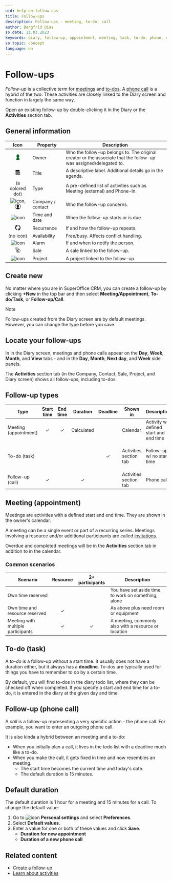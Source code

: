 ```yaml
---
uid: help-en-follow-ups
title: Follow-ups
description: Follow-ups - meeting, to-do, call
author: Bergfrid Dias
so.date: 11.03.2023
keywords: diary, follow-up, appointment, meeting, task, to-do, phone, call, participant
so.topic: concept
language: en
---
```


# Follow-ups

*Follow-up* is a collective term for [meetings](#apt) and [to-dos](#task). A [phone call](#call) is a hybrid of the two. These activities are closely linked to the Diary screen and function in largely the same way.

Open an existing follow-up by double-clicking it in the Diary or the **Activities** section tab.

## General information

| Icon | Property | Description |
|:-:|---|---|
| ![icon][img9]| Owner | Who the follow-up belongs to. The original creator or the associate that the follow-up was assigned/delegated to. |
| ![icon][img3]| Title | A descriptive label. Additional details go in the agenda. |
| (a colored dot) | Type | A pre-defined list of activities such as Meeting (external) and Phone-In. |
| ![icon][img7], ![icon][img8] | Company / contact | Who the follow-up concerns. |
| ![icon][img10]| Time and date | When the follow-up starts or is due. |
| ![icon][img4]| Recurrence | If and how the follow-up repeats. |
| (no icon) | Availability | Free/busy. Affects conflict handling. |
| ![icon][img2] | Alarm | If and when to notify the person. |
| ![icon][img5] | Sale | A sale linked to the follow-up. |
| ![icon][img6] | Project | A project linked to the follow-up. |

## Create new

No matter where you are in SuperOffice CRM, you can create a follow-up by clicking **+New** in the top bar and then select **Meeting/Appointment**, **To-do/Task**, or **Follow-up/Call**.

> [!NOTE]
> Follow-ups created from the Diary screen are by default meetings. However, you can change the type before you save.

## Locate your follow-ups

In in the Diary screen, meetings and phone calls appear on the **Day**, **Week**, **Month**, and **View** tabs - and in the **Day**, **Month**, **Next day**, and **Week** side panels.

The **Activities** section tab (in the Company, Contact, Sale, Project, and Diary screen) shows all follow-ups, including to-dos.

## Follow-up types

| Type | Start time | End time | Duration | Deadline | Shown in | Description | Example |
|---|:-:|:-:|:-:|:-:|---|---|---|
| Meeting (appointment) | &#10003; | &#10003; | Calculated | | Calendar | Activity w/ defined start and end time | External meeting with supplier |
| To-do (task) | | | | &#10003; | Activities section tab | Follow-up w/ no start time | reminder for stuff due by a specific time |
| Follow-up (call) | &#10003; | | &#10003; | | Activities section tab | Phone call | Incoming call from customer |

## <a id="apt" />Meeting (appointment)

Meetings are activities with a defined start and end time. They are shown in the owner's calendar.

A meeting can be a single event or part of a recurring series. Meetings involving a resource and/or additional participants are called [invitations][5].

Overdue and completed meetings will be in the **Activities** section tab in addition to in the calendar.

### Common scenarios

| Scenario | Resource | 2+ participants | Description |
|---|:-:|:-:|---|
| Own time reserved | | | You have set aside time to work on something, alone |
| Own time and resource reserved | &#10003; | | As above plus need room or equipment |
| Meeting with multiple participants | &#10003; | &#10003; | A meeting, commonly also with a resource or location |

## <a id="task" />To-do (task)

A *to-do* is a follow-up without a start time. It usually does not have a duration either, but it always has a **deadline**. To-dos are typically used for things you have to remember to do by a certain time.

By default, you will find to-dos in the diary todo list, where they can be checked off when completed. If you specify a start and end time for a to-do, it is entered in the diary at the given day and time.

## <a id="call" />Follow-up (phone call)

A *call* is a follow-up representing a very specific action - the phone call. For example, you want to enter an outgoing phone call.

It is also kinda a hybrid between an meeting and a to-do:

* When you initially plan a call, it lives in the todo list with a deadline much like a to-do.
* When you make the call, it gets fixed in time and now resembles an meeting.
  * The start time becomes the current time and today's date.
  * The default duration is 15 minutes.

## Default duration

The default duration is 1 hour for a meeting and 15 minutes for a call. To change the default value:

1. Go to ![icon][img14] **Personal settings** and select **Preferences**.
1. Select **Default values**.
1. Enter a value for one or both of these values and click **Save**.
    * **Duration for new appointment**
    * **Duration of a new phone call**

## Related content

* [Create a follow-up][2]
* [Learn about activities][4]

<!-- Referenced links -->
[2]: create-follow-up.md
[4]: ../../learn/basics/activity.md
[5]: invitation/index.md

<!-- Referenced images -->
[img2]: ../../../../common/icons/diary-alarm.png
[img3]: ../../../../common/icons/title.png
[img4]: ../../../../common/icons/diary-recurring-transparent.png
[img5]: ../../../../common/icons/sale.png
[img6]: ../../../../common/icons/singlecolour/project.png
[img7]: ../../../../common/icons/singlecolour/contact.png
[img8]: ../../../../common/icons/person.png
[img9]: ../../../../common/icons/associate-current.png
[img10]: ../../../../common/icons/now.png
[img14]: ../../../media/icons/personal-settings-small.png
